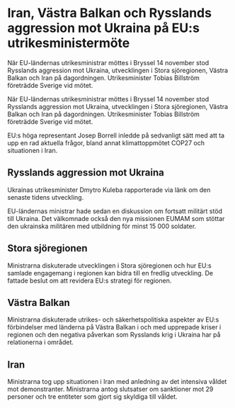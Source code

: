 # Iran, Västra Balkan och Rysslands aggression mot Ukraina på EU:s utrikesministermöte

När EU-ländernas utrikesministrar möttes i Bryssel 14 november stod Rysslands aggression mot Ukraina, utvecklingen i Stora sjöregionen, Västra Balkan och Iran på dagordningen. Utrikesminister Tobias Billström företrädde Sverige vid mötet.

När EU-ländernas utrikesministrar möttes i Bryssel 14 november stod Rysslands aggression mot Ukraina, utvecklingen i Stora sjöregionen, Västra Balkan och Iran på dagordningen. Utrikesminister Tobias Billström företrädde Sverige vid mötet.

EU:s höga representant Josep Borrell inledde på sedvanligt sätt med att ta upp en rad aktuella frågor, bland annat klimattoppmötet COP27 och situationen i Iran.

## Rysslands aggression mot Ukraina

Ukrainas utrikesminister Dmytro Kuleba rapporterade via länk om den senaste tidens utveckling.

EU-ländernas ministrar hade sedan en diskussion om fortsatt militärt stöd till Ukraina. Det välkomnade också den nya missionen EUMAM som stöttar den ukrainska militären med utbildning för minst 15 000 soldater.

## Stora sjöregionen

Ministrarna diskuterade utvecklingen i Stora sjöregionen och hur EU:s samlade engagemang i regionen kan bidra till en fredlig utveckling. De fattade beslut om att revidera EU:s strategi för regionen.

## Västra Balkan

Ministrarna diskuterade utrikes- och säkerhetspolitiska aspekter av EU:s förbindelser med länderna på Västra Balkan i och med upprepade kriser i regionen och den negativa påverkan som Rysslands krig i Ukraina har på relationerna i området.

## Iran

Ministrarna tog upp situationen i Iran med anledning av det intensiva våldet mot demonstranter. Ministrarna antog slutsatser om sanktioner mot 29 personer och tre entiteter som gjort sig skyldiga till våldet.
